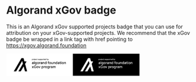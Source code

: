 # Algorand xGov badge

This is an Algorand xGov supported projects badge that you can use for attribution on your xGov-supported projects. We recommend that the xGov badge be wrapped in a link tag with href pointing to <https://xgov.algorand.foundation>

  <picture>
        <source media="(prefers-color-scheme: dark)" srcset="https://github.com/headline-design/xgov-badge/blob/main/xgov-badge-github-banner.png?raw=true">
       <img alt="siws logo" src="https://github.com/headline-design/xgov-badge/blob/main/xgov-badge-github-banner.png?raw=true" width="auto" height="60">
  </picture>
